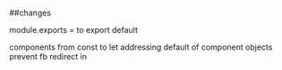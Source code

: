 ##changes

module.exports =
to
export default

components from const to let
addressing default of component objects
prevent fb redirect in
